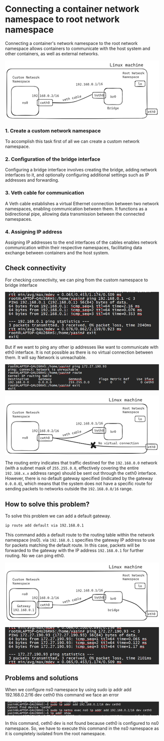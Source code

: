 # Connecting a container network namespace to root network namespace

Connecting a container's network namespace to the root network namespace allows containers to communicate with the host system and other containers, as well as external networks.

![alt text](./images/lab3-1.png)

### 1. Create a custom network namespace

To accomplish this task first of all we can create a custom network namespace.

### 2. Configuration of the bridge interface

Configuring a bridge interface involves creating the bridge, adding network interfaces to it, and optionally configuring additional settings such as IP addresses and forwarding.

### 3. Veth cable for communication

A Veth cable establishes a virtual Ethernet connection between two network namespaces, enabling communication between them. It functions as a bidirectional pipe, allowing data transmission between the connected namespaces.

### 4. Assigning IP address

Assigning IP addresses to the end interfaces of the cables enables network communication within their respective namespaces, facilitating data exchange between containers and the host system.

## Check connectivity

For checking connectivity, we can ping from the custom namespace to bridge interface

![alt text](./images/lab3-4.png)

But if we want to ping any other ip addresses like want to communicate with eth0 interface. It is not possible as there is no virtual connection between them. It will say Network is unreachable.

![alt text](./images/lab3-5.png)

![alt text](./images/lab3-2.png)

The routing entry indicates that traffic destined for the `192.168.0.0` network (with a subnet mask of `255.255.0.0`, effectively covering the entire `192.168.x.x` address range) should be sent out through the ceth0 interface. However, there is no default gateway specified (indicated by the gateway `0.0.0.0`), which means that the system does not have a specific route for sending packets to networks outside the `192.168.0.0/16` range.


## How to solve this problem?

To solve this problem we can add a default gateway.

```bash
ip route add default via 192.168.0.1
```

This command adds a default route to the routing table within the network namespace (ns0). via `192.168.0.1` specifies the gateway IP address to use for packets matching the default route. In this case, packets will be forwarded to the gateway with the IP address `192.168.0.1` for further routing. No we can ping eth0.

![alt text](./images/lab3-3.png)

![alt text](./images/lab3-6.png)

## Problems and solutions

When we configure ns0 namespace by using sudo ip addr add 192.168.0.2/16 dev ceth0 this command we face an error

![alt text](./images/problem.png)

In this command, ceth0 dev is not found because ceth0 is configured to ns0 namespace. So, we have to execute this command in the ns0 namespace as it is completely isolated from the root namespace.

